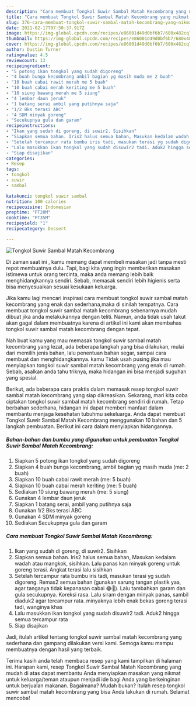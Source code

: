 ```yaml
---
description: "Cara membuat Tongkol Suwir Sambal Matah Kecombrang yang nikmat Untuk Jualan"
title: "Cara membuat Tongkol Suwir Sambal Matah Kecombrang yang nikmat Untuk Jualan"
slug: 376-cara-membuat-tongkol-suwir-sambal-matah-kecombrang-yang-nikmat-untuk-jualan
date: 2021-02-17T07:50:37.917Z
image: https://img-global.cpcdn.com/recipes/e86001d49d0bf6b7/680x482cq70/tongkol-suwir-sambal-matah-kecombrang-foto-resep-utama.jpg
thumbnail: https://img-global.cpcdn.com/recipes/e86001d49d0bf6b7/680x482cq70/tongkol-suwir-sambal-matah-kecombrang-foto-resep-utama.jpg
cover: https://img-global.cpcdn.com/recipes/e86001d49d0bf6b7/680x482cq70/tongkol-suwir-sambal-matah-kecombrang-foto-resep-utama.jpg
author: Dustin Turner
ratingvalue: 4.5
reviewcount: 13
recipeingredient:
- "5 potong ikan tongkol yang sudah digoreng"
- "4 buah bunga kecombrang ambil bagian yg masih muda me 2 buah"
- "10 buah cabai rawit merah me 5 buah"
- "10 buah cabai merah keriting me 5 buah"
- "10 siung bawang merah me 5 siung"
- "4 lembar daun jeruk"
- "1 batang serai ambil yang putihnya saja"
- "1/2 Bks terasi ABC"
- "4 SDM minyak goreng"
- "Secukupnya gula dan garam"
recipeinstructions:
- "Ikan yang sudah di goreng, di suwir2. Sisihkan"
- "Siapkan semua bahan. Iris2 halus semua bahan, Masukan kedalam wadah atau mangkok, sisihkan. Lalu panas kan minyak goreng untuk goreng terasi. Angkat terasi lalu sisihkan"
- "Setelah tercampur rata bumbu iris tadi, masukan terasi yg sudah digoreng. Remas2 semua bahan (gunakan sarung tangan plastik yaa, agar tanganya tidak kepanasan cabai 😂🤭). Lalu tambahkan garam dan gula secukupnya. Koreksi rasa. Lalu siram dengan minyak panas, sambil diaduk2 agar tercampur rata. minyaknya lebih enak bekas goreng terasi tadi, wanginya khas"
- "Lalu masukkan ikan tongkol yang sudah disuwir2 tadi. Aduk2 hingga semua tercampur rata"
- "Siap disajikan"
categories:
- Resep
tags:
- tongkol
- suwir
- sambal

katakunci: tongkol suwir sambal 
nutrition: 100 calories
recipecuisine: Indonesian
preptime: "PT20M"
cooktime: "PT35M"
recipeyield: "1"
recipecategory: Dessert

---
```



![Tongkol Suwir Sambal Matah Kecombrang](https://img-global.cpcdn.com/recipes/e86001d49d0bf6b7/680x482cq70/tongkol-suwir-sambal-matah-kecombrang-foto-resep-utama.jpg)

Di zaman  saat ini , kamu memang dapat membeli masakan jadi tanpa mesti repot membuatnya dulu. Tapi, bagi kita yang ingin memberikan masakan istimewa untuk orang tercinta, maka anda memang lebih baik menghidangkannya sendiri. Sebab, memasak sendiri lebih higienis serta bisa menyesuaikan sesuai kesukaan keluarga.

Jika kamu lagi mencari inspirasi cara membuat tongkol suwir sambal matah kecombrang yang enak dan sederhana,maka di sinilah tempatnya. Cara membuat tongkol suwir sambal matah kecombrang  sebenarnya mudah dibuat jika anda melakukannya dengan teliti. Namun, anda tidak usah takut akan gagal dalam membuatnya 
karena di artikel ini kami akan membahas tongkol suwir sambal matah kecombrang dengan tepat.  



Nah buat kamu yang mau memasak tongkol suwir sambal matah kecombrang yang lezat, ada beberapa langkah yang bisa dilakukan, mulai dari memilih jenis bahan, lalu penentuan bahan segar, sampai cara membuat dan menghidangkannya. kamu Tidak usah pusing jika mau menyiapkan tongkol suwir sambal matah kecombrang yang enak di rumah. Sebab, asalkan anda  tahu triknya, maka hidangan ini bisa menjadi suguhan yang spesial.

Berikut, ada beberapa cara praktis  dalam memasak resep tongkol suwir sambal matah kecombrang yang siap dikreasikan. Sekarang, mari kita coba ciptakan tongkol suwir sambal matah kecombrang sendiri di rumah. Tetap berbahan sederhana, hidangan ini dapat memberi manfaat dalam membantu menjaga kesehatan tubuhmu sekeluarga. Anda dapat membuat Tongkol Suwir Sambal Matah Kecombrang menggunakan 10 bahan dan 5 langkah pembuatan. Berikut ini cara dalam menyiapkan hidangannya.

<!--inarticleads1-->

##### Bahan-bahan dan bumbu yang digunakan untuk pembuatan Tongkol Suwir Sambal Matah Kecombrang:

1. Siapkan 5 potong ikan tongkol yang sudah digoreng
1. Siapkan 4 buah bunga kecombrang, ambil bagian yg masih muda (me: 2 buah)
1. Siapkan 10 buah cabai rawit merah (me: 5 buah)
1. Siapkan 10 buah cabai merah keriting (me: 5 buah)
1. Sediakan 10 siung bawang merah (me: 5 siung)
1. Gunakan 4 lembar daun jeruk
1. Siapkan 1 batang serai, ambil yang putihnya saja
1. Gunakan 1/2 Bks terasi ABC
1. Gunakan 4 SDM minyak goreng
1. Sediakan Secukupnya gula dan garam




<!--inarticleads2-->

##### Cara membuat Tongkol Suwir Sambal Matah Kecombrang:

1. Ikan yang sudah di goreng, di suwir2. Sisihkan
1. Siapkan semua bahan. Iris2 halus semua bahan, Masukan kedalam wadah atau mangkok, sisihkan. Lalu panas kan minyak goreng untuk goreng terasi. Angkat terasi lalu sisihkan
1. Setelah tercampur rata bumbu iris tadi, masukan terasi yg sudah digoreng. Remas2 semua bahan (gunakan sarung tangan plastik yaa, agar tanganya tidak kepanasan cabai 😂🤭). Lalu tambahkan garam dan gula secukupnya. Koreksi rasa. Lalu siram dengan minyak panas, sambil diaduk2 agar tercampur rata. minyaknya lebih enak bekas goreng terasi tadi, wanginya khas
1. Lalu masukkan ikan tongkol yang sudah disuwir2 tadi. Aduk2 hingga semua tercampur rata
1. Siap disajikan




Jadi, itulah artikel tentang  tongkol suwir sambal matah kecombrang  yang sederhana dan gampang dilakukan versi kami. Semoga kamu mampu membuatnya dengan hasil yang terbaik. 

Terima kasih anda telah membaca resep yang kami tampilkan di halaman ini. Harapan kami, resep  Tongkol Suwir Sambal Matah Kecombrang yang mudah di atas dapat membantu Anda menyiapkan masakan yang nikmat untuk keluarga/teman ataupun menjadi ide bagi Anda yang berkeinginan untuk berjualan makanan. Bagaimana? Mudah bukan? Itulah resep tongkol suwir sambal matah kecombrang yang bisa Anda lakukan di rumah. Selamat mencoba!

